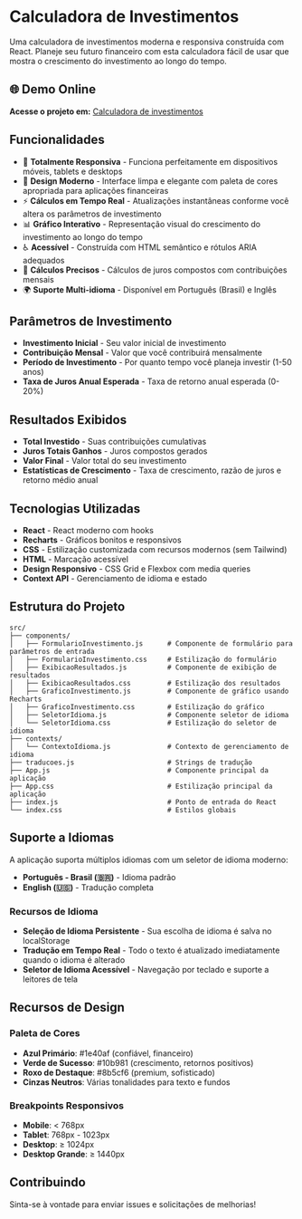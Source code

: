 # Calculadora de Investimentos

Uma calculadora de investimentos moderna e responsiva construída com React. Planeje seu futuro financeiro com esta calculadora fácil de usar que mostra o crescimento do investimento ao longo do tempo.

## 🌐 Demo Online

**Acesse o projeto em:** [Calculadora de investimentos](https://investment-calculator-ochre-one.vercel.app/)

## Funcionalidades

- 📱 **Totalmente Responsiva** - Funciona perfeitamente em dispositivos móveis, tablets e desktops
- 🎨 **Design Moderno** - Interface limpa e elegante com paleta de cores apropriada para aplicações financeiras
- ⚡ **Cálculos em Tempo Real** - Atualizações instantâneas conforme você altera os parâmetros de investimento
- 📊 **Gráfico Interativo** - Representação visual do crescimento do investimento ao longo do tempo
- ♿ **Acessível** - Construída com HTML semântico e rótulos ARIA adequados
- 🔢 **Cálculos Precisos** - Cálculos de juros compostos com contribuições mensais
- 🌍 **Suporte Multi-idioma** - Disponível em Português (Brasil) e Inglês

## Parâmetros de Investimento

- **Investimento Inicial** - Seu valor inicial de investimento
- **Contribuição Mensal** - Valor que você contribuirá mensalmente
- **Período de Investimento** - Por quanto tempo você planeja investir (1-50 anos)
- **Taxa de Juros Anual Esperada** - Taxa de retorno anual esperada (0-20%)

## Resultados Exibidos

- **Total Investido** - Suas contribuições cumulativas
- **Juros Totais Ganhos** - Juros compostos gerados
- **Valor Final** - Valor total do seu investimento
- **Estatísticas de Crescimento** - Taxa de crescimento, razão de juros e retorno médio anual

## Tecnologias Utilizadas

- **React** - React moderno com hooks
- **Recharts** - Gráficos bonitos e responsivos
- **CSS** - Estilização customizada com recursos modernos (sem Tailwind)
- **HTML** - Marcação acessível
- **Design Responsivo** - CSS Grid e Flexbox com media queries
- **Context API** - Gerenciamento de idioma e estado

## Estrutura do Projeto

```
src/
├── components/
│   ├── FormularioInvestimento.js      # Componente de formulário para parâmetros de entrada
│   ├── FormularioInvestimento.css     # Estilização do formulário
│   ├── ExibicaoResultados.js          # Componente de exibição de resultados
│   ├── ExibicaoResultados.css         # Estilização dos resultados
│   ├── GraficoInvestimento.js         # Componente de gráfico usando Recharts
│   ├── GraficoInvestimento.css        # Estilização do gráfico
│   ├── SeletorIdioma.js               # Componente seletor de idioma
│   └── SeletorIdioma.css              # Estilização do seletor de idioma
├── contexts/
│   └── ContextoIdioma.js              # Contexto de gerenciamento de idioma
├── traducoes.js                       # Strings de tradução
├── App.js                             # Componente principal da aplicação
├── App.css                            # Estilização principal da aplicação
├── index.js                           # Ponto de entrada do React
└── index.css                          # Estilos globais
```

## Suporte a Idiomas

A aplicação suporta múltiplos idiomas com um seletor de idioma moderno:

- **Português - Brasil (🇧🇷)** - Idioma padrão
- **English (🇺🇸)** - Tradução completa

### Recursos de Idioma

- **Seleção de Idioma Persistente** - Sua escolha de idioma é salva no localStorage
- **Tradução em Tempo Real** - Todo o texto é atualizado imediatamente quando o idioma é alterado
- **Seletor de Idioma Acessível** - Navegação por teclado e suporte a leitores de tela

## Recursos de Design

### Paleta de Cores
- **Azul Primário**: #1e40af (confiável, financeiro)
- **Verde de Sucesso**: #10b981 (crescimento, retornos positivos)
- **Roxo de Destaque**: #8b5cf6 (premium, sofisticado)
- **Cinzas Neutros**: Várias tonalidades para texto e fundos

### Breakpoints Responsivos
- **Mobile**: < 768px
- **Tablet**: 768px - 1023px
- **Desktop**: ≥ 1024px
- **Desktop Grande**: ≥ 1440px

## Contribuindo

Sinta-se à vontade para enviar issues e solicitações de melhorias!
